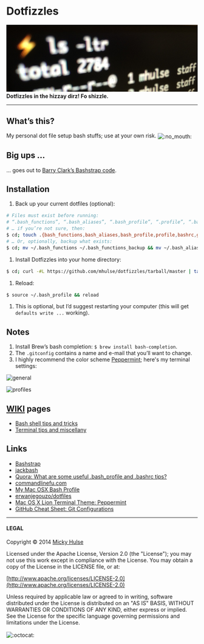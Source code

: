 # Dotfizzles

![ls -ltr](dotfizzles.png)
**Dotfizzles in the hizzay dirz! Fo shizzle.**

---

## What’s this?

My personal dot file setup bash stuffs; use at your own risk. <img width="20" height="20" align="absmiddle" src="https://github.global.ssl.fastly.net/images/icons/emoji/no_mouth.png" alt=":no_mouth:" title=":no_mouth:" class="emoji">

## Big ups …

… goes out to [Barry Clark’s Bashstrap code](https://github.com/barryclark/bashstrap).

## Installation

1. Back up your current dotfiles (optional):

 ```bash
 # Files must exist before running:
 # “.bash_functions”, “.bash_aliases”, “.bash_profile”, “.profile”, “.bashrc”, “.gemrc”, “.gitconfig” and “.gitignore”.
 # … if you’re not sure, then:
 $ cd; touch .{bash_functions,bash_aliases,bash_profile,profile,bashrc,gemrc,gitconfig,gitignore}
 # … Or, optionally, backup what exists:
 $ cd; mv ~/.bash_functions ~/.bash_functions_backup && mv ~/.bash_aliases ~/.bash_aliases_backup && mv ~/.bash_profile ~/.bash_profile_backup && mv ~/.profile ~/.profile_backup && mv ~/.gemrc ~/.gemrc_backup && mv ~/.bashrc ~/.bashrc_backup && mv ~/.gitconfig ~/.gitconfig_backup && mv ~/.gitignore ~/.gitignore_backup
 ```

1. Install Dotfizzles into your home directory:

 ```bash
 $ cd; curl -#L https://github.com/mhulse/dotfizzles/tarball/master | tar -xzv --strip-components 1 --exclude={.editorconfig,.gitattributes,dotfizzles.png,LICENSE,README.md}
 ```

1. Reload:

 ```bash
 $ source ~/.bash_profile && reload
 ```
 
1. This is optional, but I’d suggest restarting your computer (this will get `defaults write ...` working).

## Notes

1. Install Brew’s bash completion: `$ brew install bash-completion`.
1. The `.gitconfig` contains a name and e-mail that you’ll want to change.
1. I highly recommend the color scheme [Peppermint](http://noahfrederick.com/blog/2011/lion-terminal-theme-peppermint/); here's my terminal settings:

 ![general](https://cloud.githubusercontent.com/assets/218624/5911211/840e2252-a577-11e4-9e13-4301c30ca982.png)

 ![profiles](https://cloud.githubusercontent.com/assets/218624/3167953/9ca16924-eb77-11e3-9660-3eb980b669d6.png)

## [WIKI](https://github.com/mhulse/dotfizzles/wiki) pages

* [Bash shell tips and tricks](https://github.com/mhulse/dotfizzles/wiki/Bash-shell-tips-and-tricks)
* [Terminal tips and miscellany](https://github.com/mhulse/dotfizzles/wiki/Terminal-tips-and-miscellany)

## Links

* [Bashstrap](https://github.com/barryclark/bashstrap)
* [jackbash](https://github.com/cep21/jackbash)
* [Quora: What are some useful .bash_profile and .bashrc tips?](https://www.quora.com/What-are-some-useful-bash_profile-and-bashrc-tips)
* [commandlinefu.com](http://www.commandlinefu.com/commands/browse)
* [My Mac OSX Bash Profile](http://natelandau.com/my-mac-osx-bash_profile/)
* [erwanjegouzo/dotfiles](https://github.com/erwanjegouzo/dotfiles)
* [Mac OS X Lion Terminal Theme: Peppermint](http://noahfrederick.com/blog/2011/lion-terminal-theme-peppermint/)
* [GitHub Cheat Sheet: Git Configurations](https://github.com/tiimgreen/github-cheat-sheet#git-configurations)

---

#### LEGAL

Copyright © 2014 [Micky Hulse](http://mky.io)

Licensed under the Apache License, Version 2.0 (the "License"); you may not use this work except in compliance with the License. You may obtain a copy of the License in the LICENSE file, or at:

[http://www.apache.org/licenses/LICENSE-2.0](http://www.apache.org/licenses/LICENSE-2.0)

Unless required by applicable law or agreed to in writing, software distributed under the License is distributed on an "AS IS" BASIS, WITHOUT WARRANTIES OR CONDITIONS OF ANY KIND, either express or implied. See the License for the specific language governing permissions and limitations under the License.

<img width="20" height="20" align="absmiddle" src="https://github.global.ssl.fastly.net/images/icons/emoji/octocat.png" alt=":octocat:" title=":octocat:" class="emoji">
